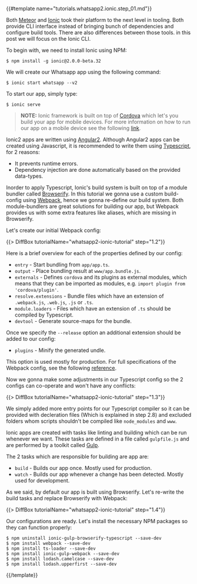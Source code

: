 {{#template name="tutorials.whatsapp2.ionic.step_01.md"}}

Both [Meteor](meteor.com) and [Ionic](ionicframework.com) took their platform to the next level in tooling.
Both provide CLI interface instead of bringing bunch of dependencies and configure build tools.
There are also differences between those tools. in this post we will focus on the Ionic CLI.

To begin with, we need to install Ionic using NPM:

    $ npm install -g ionic@2.0.0-beta.32

We will create our Whatsapp app using the following command:

    $ ionic start whatsapp --v2

To start our app, simply type:

    $ ionic serve

> **NOTE:** Ionic framework is built on top of [Cordova](cordova.apache.org) which let's you build your app for mobile devices. For more information on how to run our app on a mobile device see the following [link](ionicframework.com/docs/v2/getting-started/installation/).

Ionic2 apps are written using [Angular2](angular.io). Although Angular2 apps can be created using Javascript, it is recommended to write them using [Typescript](typescriptlang.org), for 2 reasons:

- It prevents runtime errors.
- Dependency injection are done automatically based on the provided data-types.

Inorder to apply Typescript, Ionic's build system is built on top of a module bundler called [Browserify](browserify.org). In this tutorial we gonna use a custom build-config using [Webpack](webpack.github.io), hence we gonna re-define our build system. Both module-bundlers are great solutions for building our app, but Webpack provides us with some extra features like aliases, which are missing in Browserify.

Let's create our initial Webpack config:

{{> DiffBox tutorialName="whatsapp2-ionic-tutorial" step="1.2"}}

Here is a brief overview for each of the properties defined by our config:

- `entry` - Start bundling from `app/app.ts`.
- `output` - Place bundling result at `www/app.bundle.js`.
- `externals` - Defines `cordova` and its plugins as external modules, which means that they can be imported as modules, e.g. `import plugin from 'cordova/plugin'`.
- `resolve.extensions` - Bundle files which have an extension of `.webpack.js`, `.web.js`, `.js` or `.ts`.
- `module.loaders` - Files which have an extension of `.ts` should be compiled by Typescript.
- `devtool` - Generate source-maps for the bundle.

Once we specify the `--release` option an additional extension should be added to our config:

- `plugins` - Minify the generated undle.

This option is used mostly for production. For full specifications of the Webpack config, see the following [reference](webpack.github.io/docs/configuration.html).

Now we gonna make some adjustments in our Typescript config so the 2 configs can co-operate and won't have any conflicts:

{{> DiffBox tutorialName="whatsapp2-ionic-tutorial" step="1.3"}}

We simply added more entry points for our Typescript compiler so it can be provided with decleration files (Which is explained in step 2.8) and excluded folders whom scripts shouldn't be compiled like `node_modules` and `www`.

Ionic apps are created with tasks like linting and building which can be run whenever we want. These tasks are defined in a file called `gulpfile.js` and are performed by a toolkit called [Gulp](gulpjs.com).

The 2 tasks which are responsible for building are app are:

- `build` - Builds our app once. Mostly used for production.
- `watch` - Builds our app whenever a change has been detected. Mostly used for development.

As we said, by default our app is built using Browserify. Let's re-write the build tasks and replace Browserify with Webpack:

{{> DiffBox tutorialName="whatsapp2-ionic-tutorial" step="1.4"}}

Our configurations are ready. Let's install the necessary NPM packages so they can function properly:

    $ npm uninstall ionic-gulp-browserify-typescript --save-dev
    $ npm install webpack --save-dev
    $ npm install ts-loader --save-dev
    $ npm install ionic-gulp-webpack --save-dev
    $ npm install lodash.camelcase --save-dev
    $ npm install lodash.upperfirst --save-dev

{{/template}}